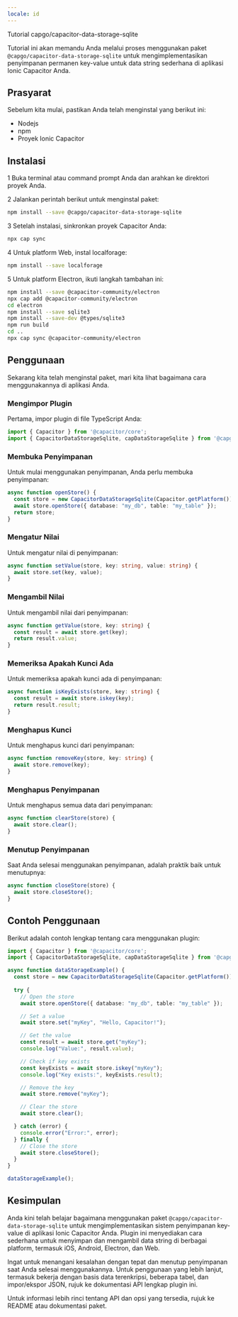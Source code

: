 ```yaml
---
locale: id
---
```


Tutorial capgo/capacitor-data-storage-sqlite

Tutorial ini akan memandu Anda melalui proses menggunakan paket `@capgo/capacitor-data-storage-sqlite` untuk mengimplementasikan penyimpanan permanen key-value untuk data string sederhana di aplikasi Ionic Capacitor Anda.

## Prasyarat

Sebelum kita mulai, pastikan Anda telah menginstal yang berikut ini:

- Nodejs
- npm
- Proyek Ionic Capacitor

## Instalasi

1 Buka terminal atau command prompt Anda dan arahkan ke direktori proyek Anda.

2 Jalankan perintah berikut untuk menginstal paket:

```bash
npm install --save @capgo/capacitor-data-storage-sqlite
```

3 Setelah instalasi, sinkronkan proyek Capacitor Anda:

```bash
npx cap sync
```

4 Untuk platform Web, instal localforage:

```bash
npm install --save localforage
```

5 Untuk platform Electron, ikuti langkah tambahan ini:

```bash
npm install --save @capacitor-community/electron
npx cap add @capacitor-community/electron
cd electron
npm install --save sqlite3
npm install --save-dev @types/sqlite3
npm run build
cd ..
npx cap sync @capacitor-community/electron
```

## Penggunaan

Sekarang kita telah menginstal paket, mari kita lihat bagaimana cara menggunakannya di aplikasi Anda.

### Mengimpor Plugin

Pertama, impor plugin di file TypeScript Anda:

```typescript
import { Capacitor } from '@capacitor/core';
import { CapacitorDataStorageSqlite, capDataStorageSqlite } from '@capgo/capacitor-data-storage-sqlite';
```

### Membuka Penyimpanan

Untuk mulai menggunakan penyimpanan, Anda perlu membuka penyimpanan:

```typescript
async function openStore() {
  const store = new CapacitorDataStorageSqlite(Capacitor.getPlatform());
  await store.openStore({ database: "my_db", table: "my_table" });
  return store;
}
```

### Mengatur Nilai

Untuk mengatur nilai di penyimpanan:

```typescript
async function setValue(store, key: string, value: string) {
  await store.set(key, value);
}
```

### Mengambil Nilai

Untuk mengambil nilai dari penyimpanan:

```typescript
async function getValue(store, key: string) {
  const result = await store.get(key);
  return result.value;
}
```

### Memeriksa Apakah Kunci Ada

Untuk memeriksa apakah kunci ada di penyimpanan:

```typescript
async function isKeyExists(store, key: string) {
  const result = await store.iskey(key);
  return result.result;
}
```

### Menghapus Kunci

Untuk menghapus kunci dari penyimpanan:

```typescript
async function removeKey(store, key: string) {
  await store.remove(key);
}
```

### Menghapus Penyimpanan

Untuk menghapus semua data dari penyimpanan:

```typescript
async function clearStore(store) {
  await store.clear();
}
```

### Menutup Penyimpanan

Saat Anda selesai menggunakan penyimpanan, adalah praktik baik untuk menutupnya:

```typescript
async function closeStore(store) {
  await store.closeStore();
}
```

## Contoh Penggunaan

Berikut adalah contoh lengkap tentang cara menggunakan plugin:

```typescript
import { Capacitor } from '@capacitor/core';
import { CapacitorDataStorageSqlite, capDataStorageSqlite } from '@capgo/capacitor-data-storage-sqlite';

async function dataStorageExample() {
  const store = new CapacitorDataStorageSqlite(Capacitor.getPlatform());
  
  try {
    // Open the store
    await store.openStore({ database: "my_db", table: "my_table" });

    // Set a value
    await store.set("myKey", "Hello, Capacitor!");

    // Get the value
    const result = await store.get("myKey");
    console.log("Value:", result.value);

    // Check if key exists
    const keyExists = await store.iskey("myKey");
    console.log("Key exists:", keyExists.result);

    // Remove the key
    await store.remove("myKey");

    // Clear the store
    await store.clear();

  } catch (error) {
    console.error("Error:", error);
  } finally {
    // Close the store
    await store.closeStore();
  }
}

dataStorageExample();
```

## Kesimpulan

Anda kini telah belajar bagaimana menggunakan paket `@capgo/capacitor-data-storage-sqlite` untuk mengimplementasikan sistem penyimpanan key-value di aplikasi Ionic Capacitor Anda. Plugin ini menyediakan cara sederhana untuk menyimpan dan mengambil data string di berbagai platform, termasuk iOS, Android, Electron, dan Web.

Ingat untuk menangani kesalahan dengan tepat dan menutup penyimpanan saat Anda selesai menggunakannya. Untuk penggunaan yang lebih lanjut, termasuk bekerja dengan basis data terenkripsi, beberapa tabel, dan impor/ekspor JSON, rujuk ke dokumentasi API lengkap plugin ini.

Untuk informasi lebih rinci tentang API dan opsi yang tersedia, rujuk ke README atau dokumentasi paket.